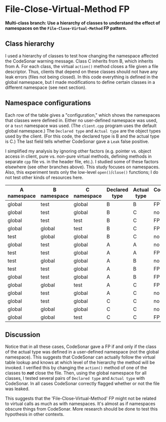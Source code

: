 # File-Close-Virtual-Method FP

**Multi-class branch: Use a hierarchy of classes to understand the effect of namespaces on the `File-Close-Virtual-Method` FP pattern.**

## Class hierarchy

I used a hierarchy of classes to test how changing the namespace affected the CodeSonar warning message. Class C inherits from B, which inherits from A. For each class, the virtual `action()` method closes a file given a file descriptor. Thus, clients that depend on these classes should not have any leak errors (files not being closed). In this code everything is defined in the global namespace, but I made modifications to define certain classes in a different namespace (see next section).

## Namespace configurations

Each row of the table gives a "configuration," which shows the namespaces that classes were defined in. Either no user-defined namespace was used, or a `test` namespace was used. (The `client.cpp` program uses the default global namespace.) The `Declared type` and `Actual type` are the object types used by the client. (For this code, the declared type is B and the actual type is C.) The last field tells whether CodeSonar gave a `Leak` false positive.

I simplified my analysis by ignoring other factors (e.g. pointer vs. object access in client, pure vs. non-pure virtual methods, defining methods in separate `cpp` file vs. in the header file, etc.). I studied some of these factors elsewhere (see other branches above). This study focuses on namespaces. Also, this experiment tests only the low-level `open()`/`close()` functions; I do not test other kinds of resources here.

A namespace | B namespace | C namespace | Declared type | Actual type | CodeSonar FP?
--- | --- | --- | --- | --- | ---
global | test | global | B | B | FP
global | test | global | B | C | no FP
global | test | test | B | C | FP
global | global | test | B | C | FP
test | global | global | B | C | no FP
global | test | global | A | A | no FP
test | test | global | A | A | FP
test | global | global | A | B | no FP
test | test | global | A | B | FP
global | test | global | A | B | FP
global | global | test | A | C | FP
global | test | global | A | C | no FP
global | test | global | C | C | no FP
global | global | global | C | C | no FP
global | global | test | C | C | FP

## Discussion

Notice that in all these cases, CodeSonar gave a FP if and only if the class of the actual type was defined in a user-defined namespace (not the global namespace). This suggests that CodeSonar can actually follow the virtual table lookup and knows at which level of the hierarchy the method will be invoked. I verified this by changing the `action()` method of one of the classes to ***not*** close the file. Then, using the global namespace for all classes, I tested several pairs of `Declared type` and `Actual type` with CodeSonar. In all cases CodeSonar correctly flagged whether or not the file was leaked.

This suggests that the 'File-Close-Virtual-Method' FP might not be related to virtual calls as much as with namespaces. It's almost as if namespaces obscure things from CodeSonar. More research should be done to test this hypothesis in other contexts.
